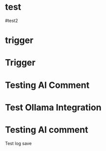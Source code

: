 # test
#test2
# trigger
# Trigger
# Testing AI Comment
# Test Ollama Integration
# Testing AI comment
Test log save
